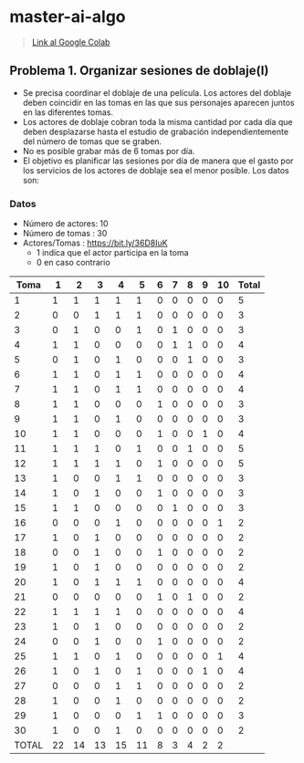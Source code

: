 # master-ai-algo

> [Link al Google Colab](https://colab.research.google.com/github/EmaSuriano/master-ai-algo/blob/main/Seminario_Algoritmos.ipynb)

## Problema 1. Organizar sesiones de doblaje(I)

- Se precisa coordinar el doblaje de una película. Los actores del doblaje deben coincidir en las tomas en las que sus personajes aparecen juntos en las diferentes tomas.
- Los actores de doblaje cobran toda la misma cantidad por cada día que deben desplazarse hasta el estudio de grabación independientemente del número de tomas que se graben.
- No es posible grabar más de 6 tomas por día.
- El objetivo es planificar las sesiones por día de manera que el gasto por los servicios de los actores de doblaje sea el menor posible. Los datos son:

### Datos

- Número de actores: 10
- Número de tomas : 30
- Actores/Tomas : https://bit.ly/36D8IuK
  - 1 indica que el actor participa en la toma
  - 0 en caso contrario

| Toma  | 1   | 2   | 3   | 4   | 5   | 6   | 7   | 8   | 9   | 10  | Total |
| ----- | --- | --- | --- | --- | --- | --- | --- | --- | --- | --- | ----- |
| 1     | 1   | 1   | 1   | 1   | 1   | 0   | 0   | 0   | 0   | 0   | 5     |
| 2     | 0   | 0   | 1   | 1   | 1   | 0   | 0   | 0   | 0   | 0   | 3     |
| 3     | 0   | 1   | 0   | 0   | 1   | 0   | 1   | 0   | 0   | 0   | 3     |
| 4     | 1   | 1   | 0   | 0   | 0   | 0   | 1   | 1   | 0   | 0   | 4     |
| 5     | 0   | 1   | 0   | 1   | 0   | 0   | 0   | 1   | 0   | 0   | 3     |
| 6     | 1   | 1   | 0   | 1   | 1   | 0   | 0   | 0   | 0   | 0   | 4     |
| 7     | 1   | 1   | 0   | 1   | 1   | 0   | 0   | 0   | 0   | 0   | 4     |
| 8     | 1   | 1   | 0   | 0   | 0   | 1   | 0   | 0   | 0   | 0   | 3     |
| 9     | 1   | 1   | 0   | 1   | 0   | 0   | 0   | 0   | 0   | 0   | 3     |
| 10    | 1   | 1   | 0   | 0   | 0   | 1   | 0   | 0   | 1   | 0   | 4     |
| 11    | 1   | 1   | 1   | 0   | 1   | 0   | 0   | 1   | 0   | 0   | 5     |
| 12    | 1   | 1   | 1   | 1   | 0   | 1   | 0   | 0   | 0   | 0   | 5     |
| 13    | 1   | 0   | 0   | 1   | 1   | 0   | 0   | 0   | 0   | 0   | 3     |
| 14    | 1   | 0   | 1   | 0   | 0   | 1   | 0   | 0   | 0   | 0   | 3     |
| 15    | 1   | 1   | 0   | 0   | 0   | 0   | 1   | 0   | 0   | 0   | 3     |
| 16    | 0   | 0   | 0   | 1   | 0   | 0   | 0   | 0   | 0   | 1   | 2     |
| 17    | 1   | 0   | 1   | 0   | 0   | 0   | 0   | 0   | 0   | 0   | 2     |
| 18    | 0   | 0   | 1   | 0   | 0   | 1   | 0   | 0   | 0   | 0   | 2     |
| 19    | 1   | 0   | 1   | 0   | 0   | 0   | 0   | 0   | 0   | 0   | 2     |
| 20    | 1   | 0   | 1   | 1   | 1   | 0   | 0   | 0   | 0   | 0   | 4     |
| 21    | 0   | 0   | 0   | 0   | 0   | 1   | 0   | 1   | 0   | 0   | 2     |
| 22    | 1   | 1   | 1   | 1   | 0   | 0   | 0   | 0   | 0   | 0   | 4     |
| 23    | 1   | 0   | 1   | 0   | 0   | 0   | 0   | 0   | 0   | 0   | 2     |
| 24    | 0   | 0   | 1   | 0   | 0   | 1   | 0   | 0   | 0   | 0   | 2     |
| 25    | 1   | 1   | 0   | 1   | 0   | 0   | 0   | 0   | 0   | 1   | 4     |
| 26    | 1   | 0   | 1   | 0   | 1   | 0   | 0   | 0   | 1   | 0   | 4     |
| 27    | 0   | 0   | 0   | 1   | 1   | 0   | 0   | 0   | 0   | 0   | 2     |
| 28    | 1   | 0   | 0   | 1   | 0   | 0   | 0   | 0   | 0   | 0   | 2     |
| 29    | 1   | 0   | 0   | 0   | 1   | 1   | 0   | 0   | 0   | 0   | 3     |
| 30    | 1   | 0   | 0   | 1   | 0   | 0   | 0   | 0   | 0   | 0   | 2     |
| TOTAL | 22  | 14  | 13  | 15  | 11  | 8   | 3   | 4   | 2   | 2   |
